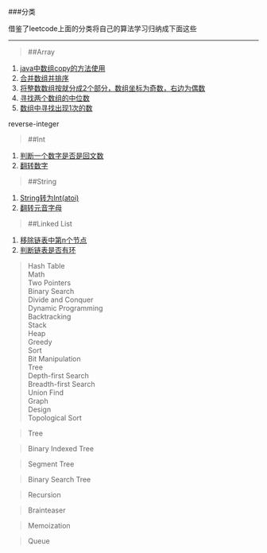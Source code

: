 ###分类

借鉴了leetcode上面的分类将自己的算法学习归纳成下面这些

------
>##Array  
1. [java中数组copy的方法使用](https://github.com/tangculijier/algorithm_learn/blob/master/Array/Arrays.copyof.md)
2. [合并数组并排序](https://github.com/tangculijier/algorithm_learn/blob/master/Array/Merge-Sorted-Array.md)
3. [将整数数组按就分成2个部分，数组坐标为奇数，右边为偶数](https://github.com/tangculijier/algorithm_learn/blob/master/Array/sperate-odd-and-even.md)
4. [寻找两个数组的中位数](https://github.com/tangculijier/algorithm_learn/blob/master/Array/median-of-two-sorted-arrays.md)
5. [数组中寻找出现1次的数](https://github.com/tangculijier/algorithm_learn/blob/master/Array/single-number.md)

reverse-integer
>##Int  
1.  [判断一个数字是否是回文数](https://github.com/tangculijier/algorithm_learn/blob/master/Integer/Palindrome%20Numbe.md)    
2.  [翻转数字](https://github.com/tangculijier/algorithm_learn/blob/master/Integer/reverse-integer.md)    

>##String  
1.  [String转为Int(atoi)](https://github.com/tangculijier/algorithm_learn/blob/master/String/StringToInt(atoi).md)    
2.  [翻转元音字母](https://github.com/tangculijier/algorithm_learn/blob/master/String/Reverse-Vowels-of-a-String.md)    



>##Linked List  
1.  [移除链表中第n个节点](https://github.com/tangculijier/algorithm_learn/blob/master/LinkedList/RemoveNthNodeFromEndofList.md)    
1.  [判断链表是否有环](https://github.com/tangculijier/algorithm_learn/blob/master/LinkedList/linked-list-cycle.md) 

>Hash Table  
>Math  
>Two Pointers  
>Binary Search  
>Divide and Conquer  
>Dynamic Programming  
>Backtracking  
>Stack  
>Heap  
>Greedy  
>Sort  
>Bit Manipulation  
>Tree  
>Depth-first Search  
>Breadth-first Search  
>Union Find  
>Graph  
>Design  
>Topological Sort

>Tree

>Binary Indexed Tree

>Segment Tree

>Binary Search Tree

>Recursion

>Brainteaser

>Memoization

>Queue
